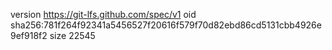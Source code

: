 version https://git-lfs.github.com/spec/v1
oid sha256:781f264f92341a5456527f20616f579f70d82ebd86cd5131cbb4926e9ef918f2
size 22545
